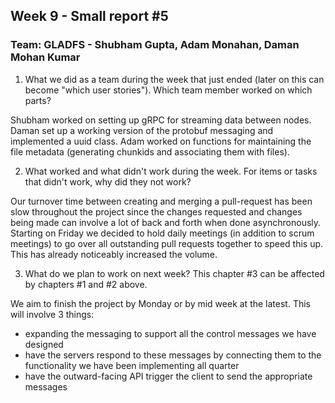 ## Week 9 - Small report #5

### Team: GLADFS - Shubham Gupta, Adam Monahan, Daman Mohan Kumar

1. What we did as a team during the week that just ended (later on this can become "which user stories"). Which team member worked on which parts?
	
  Shubham worked on setting up gRPC for streaming data between nodes. Daman set up a working version of the protobuf messaging and implemented a uuid class. Adam worked on functions for maintaining the file metadata (generating chunkids and associating them with files).
 
2. What worked and what didn't work during the week. For items or tasks that didn't work, why did they not work?
	
  Our turnover time between creating and merging a pull-request has been slow throughout the project since the changes requested and changes being made can involve a lot of back and forth when done asynchronously. Starting on Friday we decided to hold daily meetings (in addition to scrum meetings) to go over all outstanding pull requests together to speed this up. This has already noticeably increased the volume. 
 
3. What do we plan to work on next week? This chapter #3 can be affected by chapters #1 and #2 above.

  We aim to finish the project by Monday or by mid week at the latest. This will involve 3 things: 
  - expanding the messaging to support all the control messages we have designed
  - have the servers respond to these messages by connecting them to the functionality we have been implementing all quarter
  - have the outward-facing API trigger the client to send the appropriate messages
